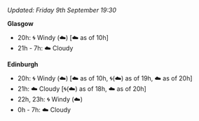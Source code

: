 *Updated: Friday 9th September 19:30*

**Glasgow**

* 20h: :cyclone: Windy (:cloud:) [:cloud: as of 10h]
* 21h - 7h: :cloud: Cloudy

**Edinburgh**

* 20h: :cyclone: Windy (:cloud:) [:cloud: as of 10h, :cyclone:(:cloud:) as of 19h, :cloud: as of 20h]
* 21h: :cloud: Cloudy [:cyclone:(:cloud:) as of 18h, :cloud: as of 20h]
* 22h, 23h: :cyclone: Windy (:cloud:)
* 0h - 7h: :cloud: Cloudy

